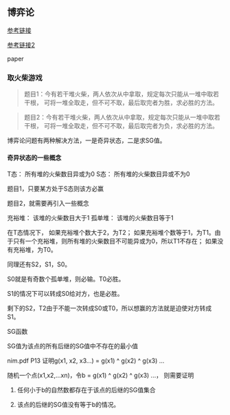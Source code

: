 ## 博弈论

[参考链接](https://www.cnblogs.com/kuangbin/archive/2011/08/28/2156426.html)

[参考链接2](https://blog.csdn.net/neighthorn/article/details/51868746)

paper
[](https://www.math.ucla.edu/~tom/Game_Theory/Contents.html)

[](http://web.mit.edu/sp.268/www/nim.pdf)

### 取火柴游戏

> 题目1：今有若干堆火柴，两人依次从中拿取，规定每次只能从一堆中取若干根， 
可将一堆全取走，但不可不取，最后取完者为胜，求必胜的方法。

> 题目2：今有若干堆火柴，两人依次从中拿取，规定每次只能从一堆中取若干根， 
可将一堆全取走，但不可不取，最后取完者为负，求必胜的方法。

博弈论问题有两种解决方法，一是奇异状态，二是求SG值。
#### 奇异状态的一些概念

T态： 所有堆的火柴数目异或为0
S态： 所有堆的火柴数目异或不为0

题目1，只要某方处于S态则该方必赢

题目2，就需要再引入一些概念

充裕堆： 该堆的火柴数目大于1
孤单堆： 该堆的火柴数目等于1

在T态情况下，
如果充裕堆个数大于2，为T2；
如果充裕堆个数等于1，为T1。由于只有一个充裕堆，则所有堆的火柴数目不可能异或为0，所以T1不存在；
如果没有充裕堆，为T0。

同理还有S2，S1，S0。

S0就是有奇数个孤单堆，则必输。T0必胜。

S1的情况下可以转成S0给对方，也是必胜。

剩下的S2，T2由于不能一次转成S0或T0，所以想赢的方法就是迫使对方转成S1。


SG函数

SG值为该点的所有后继的SG值中不存在的最小值

nim.pdf P13
证明g(x1, x2, x3...) = g(x1) ^ g(x2) ^ g(x3) ...

随机一个点(x1,x2,...xn)，令b = g(x1) ^ g(x2) ^ g(x3) ...，
则需要证明
1. 任何小于b的自然数都存在于该点的后继的SG值集合

2. 该点的后继的SG值没有等于b的情况。

